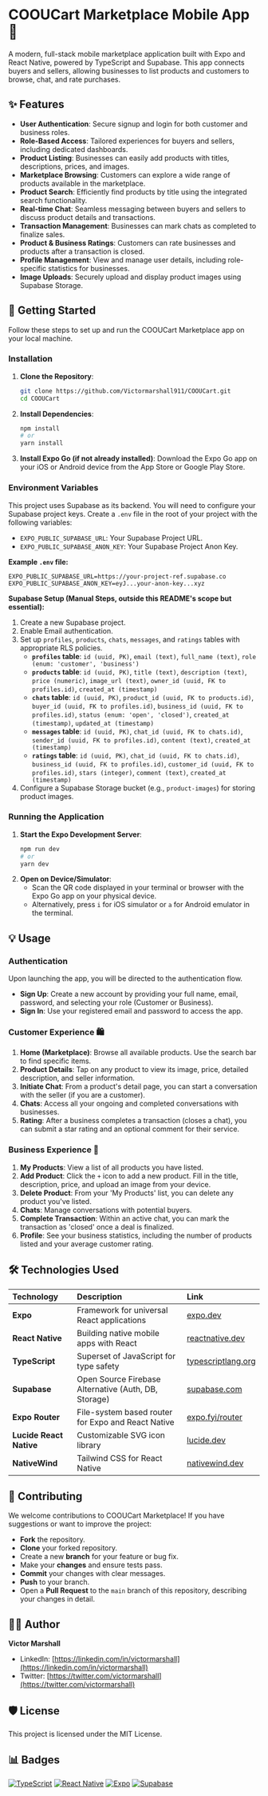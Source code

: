 # COOUCart Marketplace Mobile App 🛒

A modern, full-stack mobile marketplace application built with Expo and React Native, powered by TypeScript and Supabase. This app connects buyers and sellers, allowing businesses to list products and customers to browse, chat, and rate purchases.

## ✨ Features

*   **User Authentication**: Secure signup and login for both customer and business roles.
*   **Role-Based Access**: Tailored experiences for buyers and sellers, including dedicated dashboards.
*   **Product Listing**: Businesses can easily add products with titles, descriptions, prices, and images.
*   **Marketplace Browsing**: Customers can explore a wide range of products available in the marketplace.
*   **Product Search**: Efficiently find products by title using the integrated search functionality.
*   **Real-time Chat**: Seamless messaging between buyers and sellers to discuss product details and transactions.
*   **Transaction Management**: Businesses can mark chats as completed to finalize sales.
*   **Product & Business Ratings**: Customers can rate businesses and products after a transaction is closed.
*   **Profile Management**: View and manage user details, including role-specific statistics for businesses.
*   **Image Uploads**: Securely upload and display product images using Supabase Storage.

## 🚀 Getting Started

Follow these steps to set up and run the COOUCart Marketplace app on your local machine.

### Installation

1.  **Clone the Repository**:
    ```bash
    git clone https://github.com/Victormarshall911/COOUCart.git
    cd COOUCart
    ```

2.  **Install Dependencies**:
    ```bash
    npm install
    # or
    yarn install
    ```

3.  **Install Expo Go (if not already installed)**:
    Download the Expo Go app on your iOS or Android device from the App Store or Google Play Store.

### Environment Variables

This project uses Supabase as its backend. You will need to configure your Supabase project keys. Create a `.env` file in the root of your project with the following variables:

*   `EXPO_PUBLIC_SUPABASE_URL`: Your Supabase Project URL.
*   `EXPO_PUBLIC_SUPABASE_ANON_KEY`: Your Supabase Project Anon Key.

**Example `.env` file:**
```
EXPO_PUBLIC_SUPABASE_URL=https://your-project-ref.supabase.co
EXPO_PUBLIC_SUPABASE_ANON_KEY=eyJ...your-anon-key...xyz
```

**Supabase Setup (Manual Steps, outside this README's scope but essential):**
1.  Create a new Supabase project.
2.  Enable Email authentication.
3.  Set up `profiles`, `products`, `chats`, `messages`, and `ratings` tables with appropriate RLS policies.
    *   **`profiles` table**: `id (uuid, PK)`, `email (text)`, `full_name (text)`, `role (enum: 'customer', 'business')`
    *   **`products` table**: `id (uuid, PK)`, `title (text)`, `description (text)`, `price (numeric)`, `image_url (text)`, `owner_id (uuid, FK to profiles.id)`, `created_at (timestamp)`
    *   **`chats` table**: `id (uuid, PK)`, `product_id (uuid, FK to products.id)`, `buyer_id (uuid, FK to profiles.id)`, `business_id (uuid, FK to profiles.id)`, `status (enum: 'open', 'closed')`, `created_at (timestamp)`, `updated_at (timestamp)`
    *   **`messages` table**: `id (uuid, PK)`, `chat_id (uuid, FK to chats.id)`, `sender_id (uuid, FK to profiles.id)`, `content (text)`, `created_at (timestamp)`
    *   **`ratings` table**: `id (uuid, PK)`, `chat_id (uuid, FK to chats.id)`, `business_id (uuid, FK to profiles.id)`, `customer_id (uuid, FK to profiles.id)`, `stars (integer)`, `comment (text)`, `created_at (timestamp)`
4.  Configure a Supabase Storage bucket (e.g., `product-images`) for storing product images.

### Running the Application

1.  **Start the Expo Development Server**:
    ```bash
    npm run dev
    # or
    yarn dev
    ```
2.  **Open on Device/Simulator**:
    *   Scan the QR code displayed in your terminal or browser with the Expo Go app on your physical device.
    *   Alternatively, press `i` for iOS simulator or `a` for Android emulator in the terminal.

## 💡 Usage

### Authentication
Upon launching the app, you will be directed to the authentication flow.
*   **Sign Up**: Create a new account by providing your full name, email, password, and selecting your role (Customer or Business).
*   **Sign In**: Use your registered email and password to access the app.

### Customer Experience 🛍️
1.  **Home (Marketplace)**: Browse all available products. Use the search bar to find specific items.
2.  **Product Details**: Tap on any product to view its image, price, detailed description, and seller information.
3.  **Initiate Chat**: From a product's detail page, you can start a conversation with the seller (if you are a customer).
4.  **Chats**: Access all your ongoing and completed conversations with businesses.
5.  **Rating**: After a business completes a transaction (closes a chat), you can submit a star rating and an optional comment for their service.

### Business Experience 💼
1.  **My Products**: View a list of all products you have listed.
2.  **Add Product**: Click the `+` icon to add a new product. Fill in the title, description, price, and upload an image from your device.
3.  **Delete Product**: From your 'My Products' list, you can delete any product you've listed.
4.  **Chats**: Manage conversations with potential buyers.
5.  **Complete Transaction**: Within an active chat, you can mark the transaction as 'closed' once a deal is finalized.
6.  **Profile**: See your business statistics, including the number of products listed and your average customer rating.

## 🛠️ Technologies Used

| Technology             | Description                                         | Link                                                       |
| :--------------------- | :-------------------------------------------------- | :--------------------------------------------------------- |
| **Expo**               | Framework for universal React applications          | [expo.dev](https://expo.dev/)                              |
| **React Native**       | Building native mobile apps with React              | [reactnative.dev](https://reactnative.dev/)                |
| **TypeScript**         | Superset of JavaScript for type safety              | [typescriptlang.org](https://www.typescriptlang.org/)      |
| **Supabase**           | Open Source Firebase Alternative (Auth, DB, Storage)| [supabase.com](https://supabase.com/)                      |
| **Expo Router**        | File-system based router for Expo and React Native  | [expo.fyi/router](https://expo.fyi/router)                 |
| **Lucide React Native**| Customizable SVG icon library                       | [lucide.dev](https://lucide.dev/packages/lucide-react-native)|
| **NativeWind**         | Tailwind CSS for React Native                       | [nativewind.dev](https://www.nativewind.dev/)              |

## 🤝 Contributing

We welcome contributions to COOUCart Marketplace! If you have suggestions or want to improve the project:

*   **Fork** the repository.
*   **Clone** your forked repository.
*   Create a new **branch** for your feature or bug fix.
*   Make your **changes** and ensure tests pass.
*   **Commit** your changes with clear messages.
*   **Push** to your branch.
*   Open a **Pull Request** to the `main` branch of this repository, describing your changes in detail.

## 🧑‍💻 Author

**Victor Marshall**
*   LinkedIn: [https://linkedin.com/in/victormarshall](https://linkedin.com/in/victormarshall)
*   Twitter: [https://twitter.com/victormarshall](https://twitter.com/victormarshall)

## 🛡️ License

This project is licensed under the MIT License.

## 📊 Badges

[![TypeScript](https://img.shields.io/badge/TypeScript-007ACC?style=for-the-badge&logo=typescript&logoColor=white)](https://www.typescriptlang.org/)
[![React Native](https://img.shields.io/badge/React_Native-20232A?style=for-the-badge&logo=react&logoColor=61DAFB)](https://reactnative.dev/)
[![Expo](https://img.shields.io/badge/Expo-1B1F23?style=for-the-badge&logo=expo&logoColor=white)](https://expo.dev/)
[![Supabase](https://img.shields.io/badge/Supabase-181818?style=for-the-badge&logo=supabase&logoColor=white)](https://supabase.com/)
